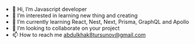 - 👋 Hi, I’m Javascript developer
- 👀 I’m interested in learning new thing and creating
- 🌱 I’m currently learning React, Nest, Next, Prisma, GraphQL and Apollo
- 💞️ I’m looking to collaborate on your project
- 📫 How to reach me abdulkhak8tursunov@gmail.com

<!---
AbdulxaqDev/AbdulxaqDev is a ✨ special ✨ repository because its `README.md` (this file) appears on your GitHub profile.
You can click the Preview link to take a look at your changes.
--->
